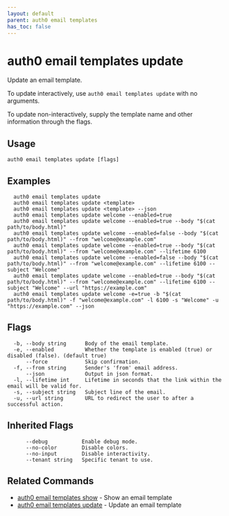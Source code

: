 ```yaml
---
layout: default
parent: auth0 email templates
has_toc: false
---
```

# auth0 email templates update

Update an email template.

To update interactively, use `auth0 email templates update` with no arguments.

To update non-interactively, supply the template name and other information through the flags.

## Usage
```
auth0 email templates update [flags]
```

## Examples

```
  auth0 email templates update
  auth0 email templates update <template>
  auth0 email templates update <template> --json
  auth0 email templates update welcome --enabled=true
  auth0 email templates update welcome --enabled=true --body "$(cat path/to/body.html)"
  auth0 email templates update welcome --enabled=false --body "$(cat path/to/body.html)" --from "welcome@example.com"
  auth0 email templates update welcome --enabled=true --body "$(cat path/to/body.html)" --from "welcome@example.com" --lifetime 6100
  auth0 email templates update welcome --enabled=false --body "$(cat path/to/body.html)" --from "welcome@example.com" --lifetime 6100 --subject "Welcome"
  auth0 email templates update welcome --enabled=true --body "$(cat path/to/body.html)" --from "welcome@example.com" --lifetime 6100 --subject "Welcome" --url "https://example.com"
  auth0 email templates update welcome -e=true -b "$(cat path/to/body.html)" -f "welcome@example.com" -l 6100 -s "Welcome" -u "https://example.com" --json
```


## Flags

```
  -b, --body string      Body of the email template.
  -e, --enabled          Whether the template is enabled (true) or disabled (false). (default true)
      --force            Skip confirmation.
  -f, --from string      Sender's 'from' email address.
      --json             Output in json format.
  -l, --lifetime int     Lifetime in seconds that the link within the email will be valid for.
  -s, --subject string   Subject line of the email.
  -u, --url string       URL to redirect the user to after a successful action.
```


## Inherited Flags

```
      --debug           Enable debug mode.
      --no-color        Disable colors.
      --no-input        Disable interactivity.
      --tenant string   Specific tenant to use.
```


## Related Commands

- [auth0 email templates show](auth0_email_templates_show.md) - Show an email template
- [auth0 email templates update](auth0_email_templates_update.md) - Update an email template



